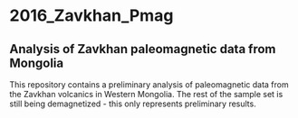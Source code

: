 # 2016_Zavkhan_Pmag
## Analysis of Zavkhan paleomagnetic data from Mongolia

This repository contains a preliminary analysis of paleomagnetic data from the Zavkhan volcanics in Western Mongolia. The rest of the sample set is still being demagnetized - this only represents preliminary results.
